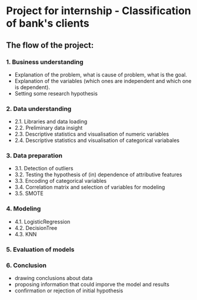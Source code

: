 # Project for internship - Classification of bank's clients

## The flow of the project:
### 1. Business understanding
- Explanation of the problem, what is cause of problem, what is the goal.
- Explanation of the variables (which ones are independent and which one is dependent).
- Setting some research hypothesis

### 2. Data understanding

- 2.1. Libraries and data loading
- 2.2. Preliminary data insight
- 2.3. Descriptive statistics and visualisation of numeric variables
- 2.4. Descriptive statistics and visualisation of categorical variabales

### 3. Data preparation

- 3.1. Detection of outliers
- 3.2. Testing the hypothesis of (in) dependence of attributive features
- 3.3. Encoding of categorical variables
- 3.4. Correlation matrix and selection of variables for modeling
- 3.5. SMOTE

### 4. Modeling

- 4.1. LogisticRegression
- 4.2. DecisionTree
- 4.3. KNN

### 5. Evaluation of models

### 6. Conclusion
- drawing conclusions about data 
- proposing information that could imporve the model and results
- confirmation or rejection of initial hypothesis


